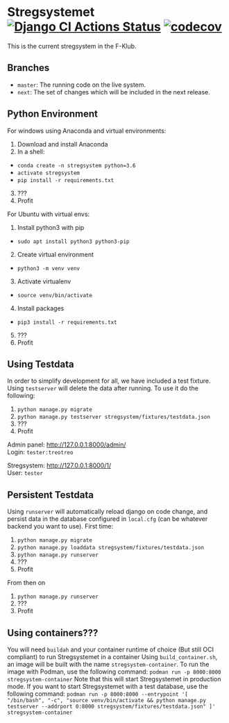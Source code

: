 Stregsystemet [![Django CI Actions Status](https://github.com/f-klubben/stregsystemet/workflows/Django%20CI/badge.svg)](https://github.com/f-klubben/stregsystemet/actions)  [![codecov](https://codecov.io/gh/f-klubben/stregsystemet/branch/next/graph/badge.svg)](https://codecov.io/gh/f-klubben/stregsystemet) 
========

This is the current stregsystem in the F-Klub.

Branches
-------
 - `master`: The running code on the live system.
 - `next`: The set of changes which will be included in the next release.

Python Environment
-------
For windows using Anaconda and virtual environments:
1. Download and install Anaconda
2. In a shell:
  - `conda create -n stregsystem python=3.6`
  - `activate stregsystem`
  - `pip install -r requirements.txt`
3. ???
4. Profit

For Ubuntu with virtual envs:
1. Install python3 with pip
 - `sudo apt install python3 python3-pip`
2. Create virtual environment
 - `python3 -m venv venv`
3. Activate virtualenv
 - `source venv/bin/activate`
4. Install packages
 - `pip3 install -r requirements.txt`
5. ???
6. Profit

Using Testdata
--------
In order to simplify development for all, we have included a test fixture.
Using `testserver` will delete the data after running.
To use it do the following:
1. `python manage.py migrate`
2. `python manage.py testserver stregsystem/fixtures/testdata.json`
3. ???
4. Profit

Admin panel: <http://127.0.0.1:8000/admin/>  
Login: `tester:treotreo`

Stregsystem: <http://127.0.0.1:8000/1/>  
User: `tester`

Persistent Testdata
-------
Using `runserver` will automatically reload django on code change, and persist data in the database configured in `local.cfg` (can be whatever backend you want to use).
First time:
1. `python manage.py migrate`
2. `python manage.py loaddata stregsystem/fixtures/testdata.json`
3. `python manage.py runserver`
4. ???
5. Profit

From then on
1. `python manage.py runserver`
2. ???
3. Profit

Using containers???
-------
You will need `buildah` and your container runtime of choice (But still OCI compliant) to run Stregsystemet in a container
Using `build_container.sh`, an image will be built with the name `stregsystem-container`.
To run the image with Podman, use the following command: `podman run -p 8000:8000 stregsystem-container`
Note that this will start Stregsystemet in production mode. If you want to start Stregsystemet with a test database, use the following command:
`podman run -p 8000:8000 --entrypoint '[ "/bin/bash", "-c", "source venv/bin/activate && python manage.py testserver --addrport 0:8000 stregsystem/fixtures/testdata.json" ]'  stregsystem-container`

